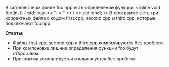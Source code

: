 В заголовочном файле foo.hpp есть определение функции:
<inline void foo(int i) { std::cout << "i = " << i << std::endl; }>
В программе есть три корректных файла с кодом first.cpp, second.cpp и third.cpp, которые подключают foo.hpp. 

**Ответы:**
* Файлы first.cpp, second.cpp и third.cpp компилируются без проблем.
* При компоновке лишние определения функции foo будут отброшены.
* Программа компилируется и компонуется без проблем.